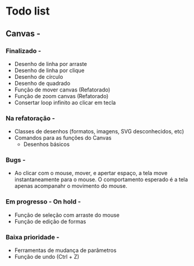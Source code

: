 # Todo list

## Canvas -

### Finalizado -
- Desenho de linha por arraste
- Desenho de linha por clique
- Desenho de círculo
- Desenho de quadrado
- Função de mover canvas (Refatorado)
- Função de zoom canvas (Refatorado)
- Consertar loop infinito ao clicar em tecla

### Na refatoração -
- Classes de desenhos (formatos, imagens, SVG desconhecidos, etc)
- Comandos para as funções do Canvas
    - Desenhos básicos

### Bugs -
- Ao clicar com o mouse, mover, e apertar espaço, a tela move instantaneamente para o mouse. O comportamento esperado é a tela apenas acompanahr
o movimento do mouse.

### Em progresso - On hold -
- Função de seleção com arraste do mouse
- Função de edição de formas


### Baixa prioridade -
- Ferramentas de mudança de parâmetros
- Função de undo (Ctrl + Z)
